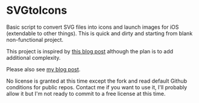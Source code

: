 SVGtoIcons
==========

Basic script to convert SVG files into icons and launch images for iOS (extendable to other things). This is quick and dirty and starting from blank non-functional project.

This project is inspired by [this blog post](http://throwachair.com/2013/10/26/generate-all-your-ios-app-icons-with-svg-and-inkscape/) although the plan is to add additional complexity.

Please also see [my blog post](http://blog.human-friendly.com/useful-svg-to-ios-icons-tip-using-inkscape).

No license is granted at this time except the fork and read default Github conditions for public repos. Contact me if you want to use it, I'll probably allow it but I'm not ready to commit to a free license at this time.
